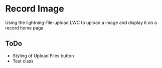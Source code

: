 # Record Image

Using the lightning-file-upload LWC to upload a image and display it on a record home page.


## ToDo
- Styling of Upload Files button
- Test class